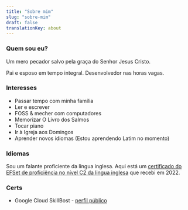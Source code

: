 ```yaml
---
title: "Sobre mim"
slug: "sobre-mim"
draft: false
translationKey: about
---
```


### Quem sou eu?

Um mero pecador salvo pela graça do Senhor Jesus Cristo.

Pai e esposo em tempo integral. Desenvolvedor nas horas vagas.

### Interesses

- Passar tempo com minha família
- Ler e escrever
- FOSS & mecher com computadores
- Memorizar O Livro dos Salmos
- Tocar piano
- Ir à Igreja aos Domingos
- Aprender novos idiomas (Estou aprendendo Latim no momento)

### Idiomas

Sou um falante proficiente da lingua inglesa. Aqui está um [certificado do EFSet de proficiência no nível C2 da lingua inglesa](https://bit.ly/meloefset) que recebi em 2022.

### Certs

- Google Cloud SkillBost - [perfil público](https://bit.ly/melogcp)